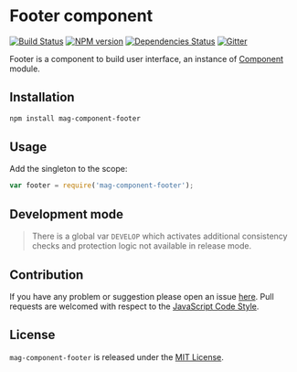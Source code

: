Footer component
================

[![Build Status](https://img.shields.io/travis/magsdk/component-footer.svg?style=flat-square)](https://travis-ci.org/magsdk/component-footer)
[![NPM version](https://img.shields.io/npm/v/mag-component-footer.svg?style=flat-square)](https://www.npmjs.com/package/mag-component-footer)
[![Dependencies Status](https://img.shields.io/david/magsdk/component-footer.svg?style=flat-square)](https://david-dm.org/magsdk/component-footer)
[![Gitter](https://img.shields.io/badge/gitter-join%20chat-blue.svg?style=flat-square)](https://gitter.im/DarkPark/magsdk)


Footer is a component to build user interface, an instance of [Component](https://github.com/stbsdk/component) module.


## Installation ##

```bash
npm install mag-component-footer
```


## Usage ##

Add the singleton to the scope:

```js
var footer = require('mag-component-footer');
```


## Development mode ##

> There is a global var `DEVELOP` which activates additional consistency checks and protection logic not available in release mode.


## Contribution ##

If you have any problem or suggestion please open an issue [here](https://github.com/magsdk/component-footer/issues).
Pull requests are welcomed with respect to the [JavaScript Code Style](https://github.com/DarkPark/jscs).


## License ##

`mag-component-footer` is released under the [MIT License](license.md).
